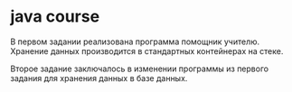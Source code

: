 # java course

В первом задании реализована программа помощник учителю. Хранение данных производится в стандартных контейнерах на стеке.

Второе задание заключалось в изменении программы из первого задания для хранения данных в базе данных.
